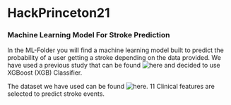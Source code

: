 # HackPrinceton21

### Machine Learning Model For Stroke Prediction

In the ML-Folder you will find a machine learning model built to predict the probability of a user getting a stroke depending on the data provided. We have used a previous study that can be found ![here](https://github.com/nurahmadi/Stroke-prediction-with-ML) and decided to use XGBoost (XGB) Classifier.

The dataset we have used can be found ![here](https://www.kaggle.com/fedesoriano/stroke-prediction-dataset). 11 Clinical features are selected to predict stroke events.
